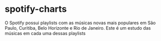 # spotify-charts
O Spotify possui playlists com as músicas novas mais populares em São Paulo, Curitiba, Belo Horizonte e Rio de Janeiro. Este é um estudo das músicas em cada uma dessas playlists
